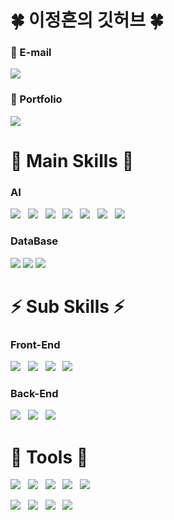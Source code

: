 # 🍀 이정흔의 깃허브 🍀


 
### 📧 E-mail 
<p>
    <img src="https://img.shields.io/badge/wjdgms1004@gmail.com-red?style=for-the-badge&logo=gmail&logoColor=white"/>

</p>

### 📑 Portfolio

<p>
  <a href="https://www.notion.so/e6990fd2cf3b4bb0991684ff1cf267e0" target="_blank">
    <img src="https://img.shields.io/badge/PortFolio-6DB33F?style=for-the-badge&logo=notion&logoColor=black"/>
  </a>
</p>


# 🌟 Main Skills 🌟

### AI
  <p>
    <img src="https://img.shields.io/badge/Python-EE4C2C?style=flat&logo=Python&logoColor=white"/>&nbsp;&nbsp;
    <img src="https://img.shields.io/badge/PyTorch-EE4C2C?style=flat&logo=pytorch&logoColor=white"/>&nbsp;&nbsp;
    <img src="https://img.shields.io/badge/Tensorflow-FF6F00?style=flat&logo=Tensorflow&logoColor=white"/>&nbsp;&nbsp;
    <img src="https://img.shields.io/badge/Scikit Learn-F7931E?style=flat&logo=scikitlearn&logoColor=white"/>&nbsp;&nbsp;
    <img src="https://img.shields.io/badge/OpenCV-5C3EE8?style=flat&logo=opencv&logoColor=white"/>&nbsp;&nbsp;
    <img src="https://img.shields.io/badge/YOLO-00FFFF?style=flat&logo=yolo&logoColor=white"/>&nbsp;&nbsp;
    <img src="https://img.shields.io/badge/R-white?style=flat&logo=R&logoColor=black"/>&nbsp;&nbsp;
    
  </p>

### DataBase
<p>
    <img src="https://img.shields.io/badge/MySQL-4479A1?style=flat-square&logo=MySQL&logoColor=white"/>
    <img src="https://img.shields.io/badge/MongoDB-47A248?style=flat&logo=MongoDB&logoColor=white"/>
    <img src="https://img.shields.io/badge/ORACLE-F80000?style=flat-square&logo=oracle&logoColor=white"/>

</p>


# ⚡ Sub Skills ⚡

### Front-End
<p>
  <img src="https://img.shields.io/badge/HTML5-E34F26?style=flat&logo=html5&logoColor=white"/>&nbsp;&nbsp;
  <img src="https://img.shields.io/badge/CSS3-1572B6?style=flat&logo=css3&logoColor=white"/>&nbsp;&nbsp;
  <img src="https://img.shields.io/badge/JavaScript-gray?style=flat&logo=JavaScript&logoColor=F7DF1E"/>&nbsp;&nbsp;
  <img src="https://img.shields.io/badge/React-61DAFB?style=flat-square&logo=React&logoColor=black"/>
</p>

### Back-End
<p>
    <img src="https://img.shields.io/badge/Node.js-c2c5c5?style=flat&logo=Node.js&logoColor=339933"/>&nbsp;&nbsp;
  <img src="https://img.shields.io/badge/FastAPI-009688?style=flat&logo=fastapi&logoColor=4479A1"/>&nbsp;&nbsp;
  <img src="https://img.shields.io/badge/Postman-FF6C37?style=flat-square&logo=Postman&logoColor=white"/>

    
</p>


# 🔎 Tools 🔎
<p>
  <img src="https://img.shields.io/badge/Notion-b4f5bd?style=flat&logo=Notion&logoColor=black"/>&nbsp;&nbsp;
    <img src="https://img.shields.io/badge/GitHub-gray?style=flat&logo=GitHub&logoColor=black"/>&nbsp;&nbsp;
  <img src="https://img.shields.io/badge/Git-blue?style=flat&logo=Git&logoColor=F05032"/>&nbsp;&nbsp;
    <img src="https://img.shields.io/badge/Slack-4A154B?style=flat&logo=Slack&logoColor=white"/>&nbsp;&nbsp;
  <img src="https://img.shields.io/badge/Discord-5865F2?style=flat&logo=Discord&logoColor=white"/>
</p>

<p>
  <img src="https://img.shields.io/badge/pyCharm-000000?style=flat&logo=pycharm&logoColor=white"/>&nbsp;&nbsp;
  <img src="https://img.shields.io/badge/jupyter-F37626?style=flat&logo=jupyter&logoColor=white"/>&nbsp;&nbsp;
  <img src="https://img.shields.io/badge/VScode-007ACC?style=flat&logo=visualstudiocode&logoColor=white"/>&nbsp;&nbsp;
  <img src="https://img.shields.io/badge/Google Colab-F9AB00?style=flat-square&logo=Google Colab&logoColor=white"/>
</p>

